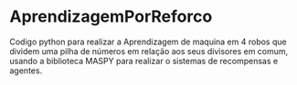 # AprendizagemPorReforco
Codigo python para realizar a Aprendizagem de maquina em 4 robos que dividem uma pilha de números em relação aos seus divisores em comum, usando a biblioteca MASPY para realizar o sistemas de recompensas e agentes. 
